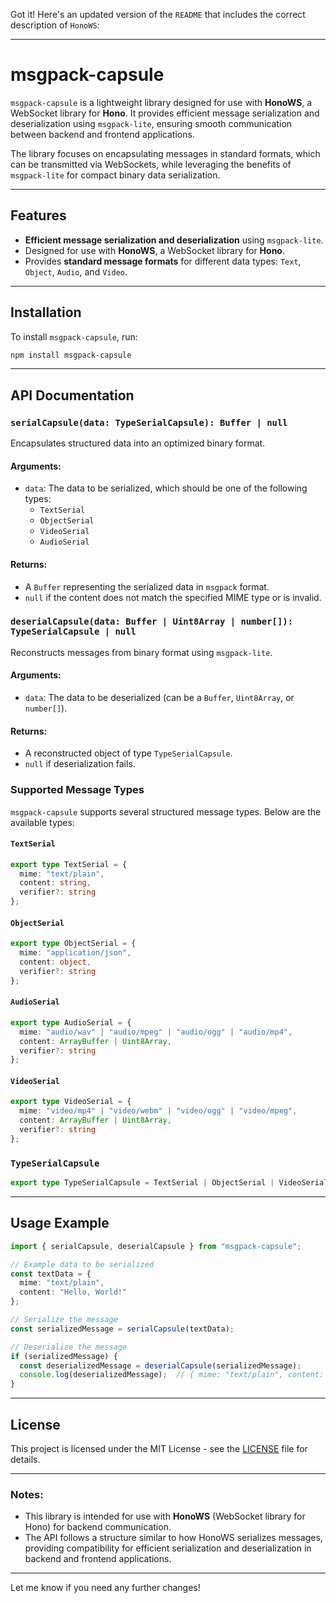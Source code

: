 Got it! Here's an updated version of the `README` that includes the correct description of `HonoWS`:

---

# msgpack-capsule

`msgpack-capsule` is a lightweight library designed for use with **HonoWS**, a WebSocket library for **Hono**. It provides efficient message serialization and deserialization using `msgpack-lite`, ensuring smooth communication between backend and frontend applications.

The library focuses on encapsulating messages in standard formats, which can be transmitted via WebSockets, while leveraging the benefits of `msgpack-lite` for compact binary data serialization.

---

## Features
- **Efficient message serialization and deserialization** using `msgpack-lite`.
- Designed for use with **HonoWS**, a WebSocket library for **Hono**.
- Provides **standard message formats** for different data types: `Text`, `Object`, `Audio`, and `Video`.

---

## Installation

To install `msgpack-capsule`, run:

```bash
npm install msgpack-capsule
```

---

## API Documentation

### `serialCapsule(data: TypeSerialCapsule): Buffer | null`
Encapsulates structured data into an optimized binary format.

#### Arguments:
- `data`: The data to be serialized, which should be one of the following types:
  - `TextSerial`
  - `ObjectSerial`
  - `VideoSerial`
  - `AudioSerial`

#### Returns:
- A `Buffer` representing the serialized data in `msgpack` format.
- `null` if the content does not match the specified MIME type or is invalid.

### `deserialCapsule(data: Buffer | Uint8Array | number[]): TypeSerialCapsule | null`
Reconstructs messages from binary format using `msgpack-lite`.

#### Arguments:
- `data`: The data to be deserialized (can be a `Buffer`, `Uint8Array`, or `number[]`).

#### Returns:
- A reconstructed object of type `TypeSerialCapsule`.
- `null` if deserialization fails.

### Supported Message Types

`msgpack-capsule` supports several structured message types. Below are the available types:

#### `TextSerial`
```ts
export type TextSerial = {
  mime: "text/plain",
  content: string,
  verifier?: string
};
```

#### `ObjectSerial`
```ts
export type ObjectSerial = {
  mime: "application/json",
  content: object,
  verifier?: string
};
```

#### `AudioSerial`
```ts
export type AudioSerial = {
  mime: "audio/wav" | "audio/mpeg" | "audio/ogg" | "audio/mp4",
  content: ArrayBuffer | Uint8Array,
  verifier?: string
};
```

#### `VideoSerial`
```ts
export type VideoSerial = {
  mime: "video/mp4" | "video/webm" | "video/ogg" | "video/mpeg",
  content: ArrayBuffer | Uint8Array,
  verifier?: string
};
```

### `TypeSerialCapsule`
```ts
export type TypeSerialCapsule = TextSerial | ObjectSerial | VideoSerial | AudioSerial;
```

---

## Usage Example

```ts
import { serialCapsule, deserialCapsule } from "msgpack-capsule";

// Example data to be serialized
const textData = {
  mime: "text/plain",
  content: "Hello, World!"
};

// Serialize the message
const serializedMessage = serialCapsule(textData);

// Deserialize the message
if (serializedMessage) {
  const deserializedMessage = deserialCapsule(serializedMessage);
  console.log(deserializedMessage);  // { mime: "text/plain", content: "Hello, World!" }
}
```

---

## License

This project is licensed under the MIT License - see the [LICENSE](LICENSE) file for details.

---

### Notes:
- This library is intended for use with **HonoWS** (WebSocket library for Hono) for backend communication.
- The API follows a structure similar to how HonoWS serializes messages, providing compatibility for efficient serialization and deserialization in backend and frontend applications.

---

Let me know if you need any further changes!